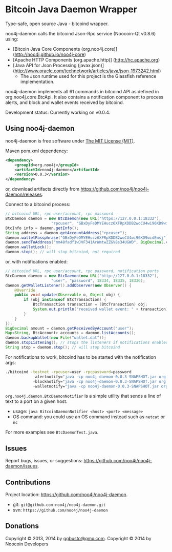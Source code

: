 Bitcoin Java Daemon Wrapper
===========================
Type-safe, open source Java - bitcoind wrapper.

noo4j-daemon calls the bitcoind Json-Rpc service (Noocoin-Qt v0.8.6) using:
* [Bitcoin Java Core Components (org.noo4j.core)] (http://noo4j.github.io/noo4j-core)
* [Apache HTTP Components (org.apache.http)] (http://hc.apache.org)
* [Java API for Json Processing (javax.json)] (http://www.oracle.com/technetwork/articles/java/json-1973242.html)
  * The Json runtime used for this project is the Glassfish reference implementation.

noo4j-daemon implements all 61 commands in bitcoind API as defined in org.noo4j.core.BtcApi. It also contains a notification component to process alerts, and block and wallet events received by bitcoind.

Development status: Currently working on v0.0.4.

Using noo4j-daemon
------------------
noo4j-daemon is free software under [The MIT License (MIT)](http://opensource.org/licenses/MIT/ "The MIT License (MIT)").

Maven pom.xml dependency:
```xml
<dependency>
	<groupId>org.noo4j</groupId>
	<artifactId>noo4j-daemon</artifactId>
	<version>0.0.3</version>
</dependency>
```
or, download artifacts directly from https://github.com/noo4j/noo4j-daemon/releases.

Connect to a bitcoind process:
```java
// bitcoind URL, rpc user/account, rpc password
BtcDaemon daemon = new BtcDaemon(new URL("https://127.0.0.1:18332"),
					"rpcuser", "GBxDyFeDMYEHucz6XFRpXDDB2woCU4wi96KD9widEmsj");
BtcInfo info = daemon.getInfo();
String address = daemon.getAccountAddress("rpcuser");
daemon.walletPassphrase("GBxDyFeDMYEHucz6XFRpXDDB2woCU4wi96KD9widEmsj");
daemon.sendToAddress("mm48fadf1wJVF341ArWmtwZZGV8s34UGWD", BigDecimal.valueOf(0.72)); 
daemon.walletLock();
daemon.stop(); // will stop bitcoind, not required
```
or, with notifications enabled:
```java
// bitcoind URL, rpc user/account, rpc password, notification ports 
BtcDaemon daemon = new BtcDaemon(new URL("http://127.0.0.1:18332"),
					"user", "password", 18334, 18335, 18336);
daemon.getWalletListener().addObserver(new Observer() {
	@Override
	public void update(Observable o, Object obj) {
		if (obj instanceof BtcTransaction) {
			BtcTransaction transaction = (BtcTransaction) obj;
			System.out.println("received wallet event: " + transaction);
		}
	}
});
BigDecimal amount = daemon.getReceivedByAccount("user");
Map<String, BtcAccount> accounts = daemon.listAccounts();
daemon.backupWallet(new File("wallet.dat"));
daemon.stopListening(); // stops the listeners if notifications enabled
String stop = daemon.stop(); // will stop bitcoind
```
For notifications to work, bitcoind has to be started with the notification args:
```bash
./bitcoind -testnet -rpcuser=user -rpcpassword=password
			-alertnotify="java -cp noo4j-daemon-0.0.3-SNAPSHOT.jar org.noo4j.daemon.BtcDaemonNotifier 127.0.0.1 18334 %s"
			-blocknotify="java -cp noo4j-daemon-0.0.3-SNAPSHOT.jar org.noo4j.daemon.BtcDaemonNotifier 127.0.0.1 18335 %s"
			-walletnotify="java -cp noo4j-daemon-0.0.3-SNAPSHOT.jar org.noo4j.daemon.BtcDaemonNotifier 127.0.0.1 18336 %s"
```
`org.noo4j.daemon.BtcDaemonNotifier` is a simple utility that sends a line of text to a port on a given host.
* usage: `java BitcoinDaemonNotifier <host> <port> <message>`
* OS command: you could use an OS command instead such as `netcat` or `nc`

For more examples see `BtcDaemonTest.java`.

Issues
------
Report bugs, issues, or suggestions: https://github.com/noo4j/noo4j-daemon/issues.

Contributions
-------------
Project location: https://github.com/noo4j/noo4j-daemon.
* git: `git@github.com:noo4j/noo4j-daemon.git`
* svn: `https://github.com/noo4j/noo4j-daemon`

Donations
---------
Copyright &copy; 2013, 2014 by ggbusto@gmx.com.
Copyright &copy; 2014 by Noocoin Developers